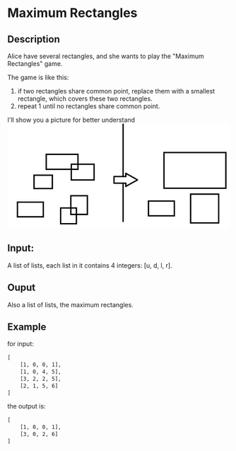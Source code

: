 # Maximum Rectangles

## Description
Alice have several rectangles, and she wants to play the "Maximum Rectangles" game.

The game is like this:  
1. if two rectangles share common point, replace them with a smallest rectangle, which covers these two rectangles.
2. repeat 1 until no rectangles share common point.

I'll show you a picture for better understand
![I believe you'll understand](https://github.com/isaacpei/algorithm-interview/blob/master/Question/Q003.jpeg?raw=true)


## Input:
A list of lists, each list in it contains 4 integers: [u, d, l, r].

## Ouput
Also a list of lists, the maximum rectangles.

## Example
for input:
```
[
    [1, 0, 0, 1],
    [1, 0, 4, 5],
    [3, 2, 2, 5],
    [2, 1, 5, 6]
]
```
the output is:
```
[
    [1, 0, 0, 1],
    [3, 0, 2, 6]
]
```
